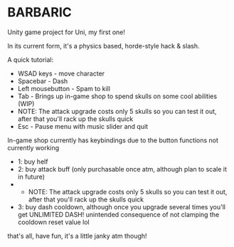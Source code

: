 # BARBARIC
Unity game project for Uni, my first one!

In its current form, it's a physics based, horde-style hack & slash.

A quick tutorial:
- WSAD keys - move character
- Spacebar - Dash
- Left mousebutton - Spam to kill
- Tab - Brings up in-game shop to spend skulls on some cool abilities (WIP)
- NOTE: The attack upgrade costs only 5 skulls so you can test it out, after that you'll rack up the skulls quick
- Esc - Pause menu with music slider and quit

In-game shop currently has keybindings due to the button functions not currently working
- 1: buy helf
- 2: buy attack buff (only purchasable once atm, although plan to scale it in future) 
- - NOTE: The attack upgrade costs only 5 skulls so you can test it out, after that you'll rack up the skulls quick
- 3: buy dash cooldown, although once you upgrade several times you'll get UNLIMITED DASH! unintended consequence of not clamping the cooldown reset value lol

that's all, have fun, it's a little janky atm though!

